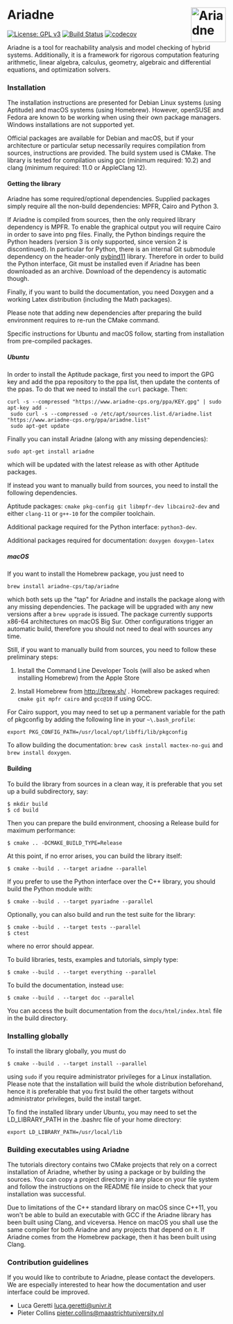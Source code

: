 

# Ariadne <img align="right" src="http://www.ariadne-cps.org/img/ariadne-transparent.png" alt="Ariadne" width="80"/> 

[![License: GPL v3](https://img.shields.io/badge/License-GPL%20v3-blue.svg)](https://www.gnu.org/licenses/gpl-3.0) [![Build Status](https://github.com/ariadne-cps/ariadne/workflows/Continuous%20Integration/badge.svg)](https://github.com/ariadne-cps/ariadne/actions) [![codecov](https://codecov.io/gh/ariadne-cps/ariadne/branch/master/graph/badge.svg)](https://codecov.io/gh/ariadne-cps/ariadne)

Ariadne is a tool for reachability analysis and model checking of hybrid systems. Additionally, it is a framework for rigorous computation featuring arithmetic, linear algebra, calculus, geometry, algebraic and differential equations, and optimization solvers.

### Installation ###

The installation instructions are presented for Debian Linux systems (using Aptitude) and macOS systems (using Homebrew). However, openSUSE and Fedora are known to be working when using their own package managers. Windows installations are not supported yet.

Official packages are available for Debian and macOS, but if your architecture or particular setup necessarily requires compilation from sources, instructions are provided. The build system used is CMake. The library is tested for compilation using gcc (minimum required: 10.2) and clang (minimum required: 11.0 or AppleClang 12).

#### Getting the library

Ariadne has some required/optional dependencies. Supplied packages simply require all the non-build dependencies: MPFR, Cairo and Python 3.

If Ariadne is compiled from sources, then the only required library dependency is MPFR. To enable the graphical output you will require Cairo in order to save into png files. Finally, the Python bindings require the Python headers (version 3 is only supported, since version 2 is discontinued). In particular for Python, there is an internal Git submodule dependency on the header-only [pybind11](https://github.com/pybind/pybind11) library. Therefore in order to build the Python interface, Git must be installed even if Ariadne has been downloaded as an archive. Download of the dependency is automatic though.

Finally, if you want to build the documentation, you need Doxygen and a working Latex distribution (including the Math packages).

Please note that adding new dependencies after preparing the build environment requires to re-run the CMake command.

Specific instructions for Ubuntu and macOS follow, starting from installation from pre-compiled packages.

##### Ubuntu

In order to install the Aptitude package, first you need to import the GPG key and add the ppa repository to the ppa list, then update the contents of the ppas. To do that we need to install the `curl` package. Then:

```
curl -s --compressed "https://www.ariadne-cps.org/ppa/KEY.gpg" | sudo apt-key add -
 sudo curl -s --compressed -o /etc/apt/sources.list.d/ariadne.list "https://www.ariadne-cps.org/ppa/ariadne.list"
 sudo apt-get update
```

Finally you can install Ariadne (along with any missing dependencies):

```
sudo apt-get install ariadne
```

which will be updated with the latest release as with other Aptitude packages.

If instead you want to manually build from sources, you need to install the following dependencies.

Aptitude packages: `cmake pkg-config git libmpfr-dev libcairo2-dev` and either `clang-11` or `g++-10` for the compiler toolchain.

Additional package required for the Python interface: `python3-dev`.

Additional packages required for documentation: `doxygen doxygen-latex` 

##### macOS

If you want to install the Homebrew package, you just need to

```
brew install ariadne-cps/tap/ariadne
```

which both sets up the "tap" for Ariadne and installs the package along with any missing dependencies. The package will be upgraded with any new versions after a `brew upgrade` is issued. The package currently supports x86-64 architectures on macOS Big Sur. Other configurations trigger an automatic build, therefore you should not need to deal with sources any time.

Still, if you want to manually build from sources, you need to follow these preliminary steps:

1. Install the Command Line Developer Tools (will also be asked when installing Homebrew) from the Apple Store

2. Install Homebrew from http://brew.sh/ . Homebrew packages required: `cmake git mpfr cairo` and `gcc@10` if using GCC.

For Cairo support, you may need to set up a permanent variable for the path of pkgconfig by adding the following line in your `~\.bash_profile`:

```
export PKG_CONFIG_PATH=/usr/local/opt/libffi/lib/pkgconfig
```

To allow building the documentation: `brew cask install mactex-no-gui` and `brew install doxygen`.

#### Building

To build the library from sources in a clean way, it is preferable that you set up a build subdirectory, say:

```
$ mkdir build
$ cd build
```

Then you can prepare the build environment, choosing a Release build for maximum performance:

```
$ cmake .. -DCMAKE_BUILD_TYPE=Release
```

At this point, if no error arises, you can build the library itself:

```
$ cmake --build . --target ariadne --parallel
```

If you prefer to use the Python interface over the C++ library, you should build the Python module with:

```
$ cmake --build . --target pyariadne --parallel
```

Optionally, you can also build and run the test suite for the library:

```
$ cmake --build . --target tests --parallel
$ ctest
```

where no error should appear.

To build libraries, tests, examples and tutorials, simply type:

```
$ cmake --build . --target everything --parallel
```

To build the documentation, instead use:

```
$ cmake --build . --target doc --parallel
```

You can access the built documentation from the `docs/html/index.html` file in the build directory.


### Installing globally

To install the library globally, you must do

```
$ cmake --build . --target install --parallel
```

using `sudo` if you require administrator privileges for a Linux installation. Please note that the installation will build the whole distribution beforehand, hence it is preferable that you first build the other targets without administrator privileges, build the install target.

To find the installed library under Ubuntu, you may need to set the LD\_LIBRARY\_PATH in the .bashrc file of your home directory:

```
export LD_LIBRARY_PATH=/usr/local/lib
```

### Building executables using Ariadne

The tutorials directory contains two CMake projects that rely on a correct installation of Ariadne, whether by using a package or by building the sources. You can copy a project directory in any place on your file system and follow the instructions on the README file inside to check that your installation was successful.

Due to limitations of the C++ standard library on macOS since C++11, you won't be able to build an executable with GCC if the Ariadne library has been built using Clang, and viceversa. Hence on macOS you shall use the same compiler for both Ariadne and any projects that depend on it. If Ariadne comes from the Homebrew package, then it has been built using Clang.

### Contribution guidelines ###

If you would like to contribute to Ariadne, please contact the developers. We are especially interested to hear how the documentation and user interface could be improved.

* Luca Geretti <luca.geretti@univr.it>
* Pieter Collins <pieter.collins@maastrichtuniversity.nl>
